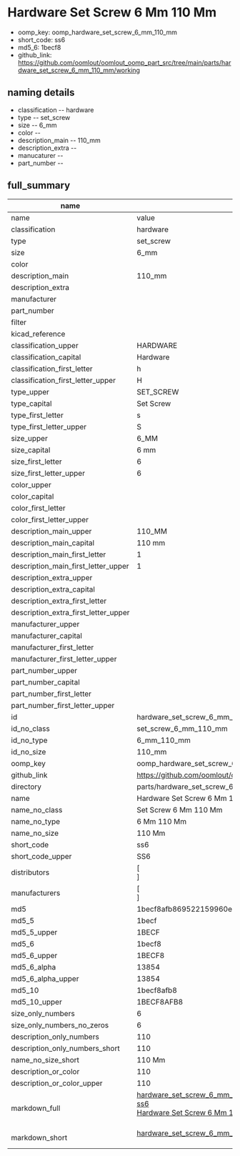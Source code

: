 # Hardware Set Screw 6 Mm 110 Mm

  
* oomp_key: oomp_hardware_set_screw_6_mm_110_mm 
* short_code: ss6
* md5_6: 1becf8  
* github_link: https://github.com/oomlout/oomlout_oomp_part_src/tree/main/parts/hardware_set_screw_6_mm_110_mm/working  
## naming details
* classification -- hardware
* type -- set_screw
* size -- 6_mm
* color -- 
* description_main -- 110_mm
* description_extra -- 
* manucaturer -- 
* part_number -- 





## full_summary
| name | value | 
| --- | --- | 
| name | value | 
| classification | hardware | 
| type | set_screw | 
| size | 6_mm | 
| color |  | 
| description_main | 110_mm | 
| description_extra |  | 
| manufacturer |  | 
| part_number |  | 
| filter |  | 
| kicad_reference |  | 
| classification_upper | HARDWARE | 
| classification_capital | Hardware | 
| classification_first_letter | h | 
| classification_first_letter_upper | H | 
| type_upper | SET_SCREW | 
| type_capital | Set Screw | 
| type_first_letter | s | 
| type_first_letter_upper | S | 
| size_upper | 6_MM | 
| size_capital | 6 mm | 
| size_first_letter | 6 | 
| size_first_letter_upper | 6 | 
| color_upper |  | 
| color_capital |  | 
| color_first_letter |  | 
| color_first_letter_upper |  | 
| description_main_upper | 110_MM | 
| description_main_capital | 110 mm | 
| description_main_first_letter | 1 | 
| description_main_first_letter_upper | 1 | 
| description_extra_upper |  | 
| description_extra_capital |  | 
| description_extra_first_letter |  | 
| description_extra_first_letter_upper |  | 
| manufacturer_upper |  | 
| manufacturer_capital |  | 
| manufacturer_first_letter |  | 
| manufacturer_first_letter_upper |  | 
| part_number_upper |  | 
| part_number_capital |  | 
| part_number_first_letter |  | 
| part_number_first_letter_upper |  | 
| id | hardware_set_screw_6_mm_110_mm | 
| id_no_class | set_screw_6_mm_110_mm | 
| id_no_type | 6_mm_110_mm | 
| id_no_size | 110_mm | 
| oomp_key | oomp_hardware_set_screw_6_mm_110_mm | 
| github_link | https://github.com/oomlout/oomlout_oomp_part_src/tree/main/parts/hardware_set_screw_6_mm_110_mm/working | 
| directory | parts/hardware_set_screw_6_mm_110_mm | 
| name | Hardware Set Screw 6 Mm 110 Mm | 
| name_no_class | Set Screw 6 Mm 110 Mm | 
| name_no_type | 6 Mm 110 Mm | 
| name_no_size | 110 Mm | 
| short_code | ss6 | 
| short_code_upper | SS6 | 
| distributors | [<br>] | 
| manufacturers | [<br>] | 
| md5 | 1becf8afb869522159960ee49a39ce45 | 
| md5_5 | 1becf | 
| md5_5_upper | 1BECF | 
| md5_6 | 1becf8 | 
| md5_6_upper | 1BECF8 | 
| md5_6_alpha | 13854 | 
| md5_6_alpha_upper | 13854 | 
| md5_10 | 1becf8afb8 | 
| md5_10_upper | 1BECF8AFB8 | 
| size_only_numbers | 6 | 
| size_only_numbers_no_zeros | 6 | 
| description_only_numbers | 110 | 
| description_only_numbers_short | 110 | 
| name_no_size_short | 110 Mm | 
| description_or_color | 110 | 
| description_or_color_upper | 110 | 
| markdown_full | [hardware_set_screw_6_mm_110_mm](https://github.com/oomlout/oomlout_oomp_part_src/tree/main/parts/hardware_set_screw_6_mm_110_mm/working)<br>[ss6](https://github.com/oomlout/oomlout_oomp_part_src/tree/main/parts/hardware_set_screw_6_mm_110_mm/working)<br>[Hardware Set Screw 6 Mm 110 Mm](https://github.com/oomlout/oomlout_oomp_part_src/tree/main/parts/hardware_set_screw_6_mm_110_mm/working)<br><br> | 
| markdown_short | [hardware_set_screw_6_mm_110_mm](https://github.com/oomlout/oomlout_oomp_part_src/tree/main/parts/hardware_set_screw_6_mm_110_mm/working)<br><br> | 
